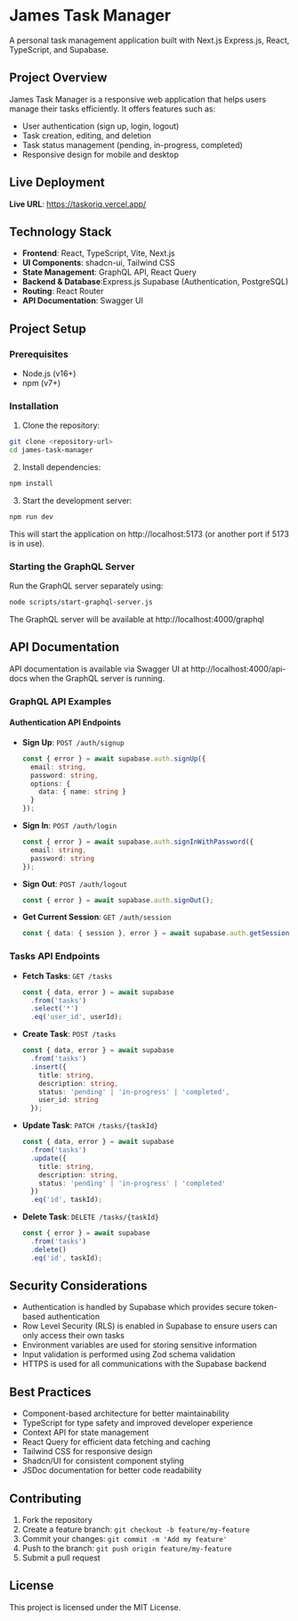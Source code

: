 
# James Task Manager

A personal task management application built with Next.js Express.js, React, TypeScript, and Supabase.

## Project Overview

James Task Manager is a responsive web application that helps users manage their tasks efficiently. It offers features such as:

- User authentication (sign up, login, logout)
- Task creation, editing, and deletion
- Task status management (pending, in-progress, completed)
- Responsive design for mobile and desktop

## Live Deployment

**Live URL**: https://taskoriq.vercel.app/

## Technology Stack

- **Frontend**: React, TypeScript, Vite, Next.js
- **UI Components**: shadcn-ui, Tailwind CSS
- **State Management**: GraphQL API, React Query
- **Backend & Database**:Express.js Supabase (Authentication, PostgreSQL)
- **Routing**: React Router
- **API Documentation**: Swagger UI

## Project Setup

### Prerequisites

- Node.js (v16+)
- npm (v7+)

### Installation

1. Clone the repository:
```sh
git clone <repository-url>
cd james-task-manager
```

2. Install dependencies:
```sh
npm install
```

3. Start the development server:
```sh
npm run dev
```

This will start the application on http://localhost:5173 (or another port if 5173 is in use).

### Starting the GraphQL Server

Run the GraphQL server separately using:

```sh
node scripts/start-graphql-server.js
```

The GraphQL server will be available at http://localhost:4000/graphql

## API Documentation

API documentation is available via Swagger UI at http://localhost:4000/api-docs when the GraphQL server is running.

### GraphQL API Examples

#### Authentication API Endpoints

- **Sign Up**: `POST /auth/signup`
  ```typescript
  const { error } = await supabase.auth.signUp({
    email: string,
    password: string,
    options: {
      data: { name: string }
    }
  });
  ```

- **Sign In**: `POST /auth/login`
  ```typescript
  const { error } = await supabase.auth.signInWithPassword({
    email: string,
    password: string
  });
  ```

- **Sign Out**: `POST /auth/logout`
  ```typescript
  const { error } = await supabase.auth.signOut();
  ```

- **Get Current Session**: `GET /auth/session`
  ```typescript
  const { data: { session }, error } = await supabase.auth.getSession();
  ```

### Tasks API Endpoints

- **Fetch Tasks**: `GET /tasks`
  ```typescript
  const { data, error } = await supabase
    .from('tasks')
    .select('*')
    .eq('user_id', userId);
  ```

- **Create Task**: `POST /tasks`
  ```typescript
  const { data, error } = await supabase
    .from('tasks')
    .insert({
      title: string,
      description: string,
      status: 'pending' | 'in-progress' | 'completed',
      user_id: string
    });
  ```

- **Update Task**: `PATCH /tasks/{taskId}`
  ```typescript
  const { data, error } = await supabase
    .from('tasks')
    .update({
      title: string,
      description: string,
      status: 'pending' | 'in-progress' | 'completed'
    })
    .eq('id', taskId);
  ```

- **Delete Task**: `DELETE /tasks/{taskId}`
  ```typescript
  const { error } = await supabase
    .from('tasks')
    .delete()
    .eq('id', taskId);
  ```

## Security Considerations

- Authentication is handled by Supabase which provides secure token-based authentication
- Row Level Security (RLS) is enabled in Supabase to ensure users can only access their own tasks
- Environment variables are used for storing sensitive information
- Input validation is performed using Zod schema validation
- HTTPS is used for all communications with the Supabase backend

## Best Practices

- Component-based architecture for better maintainability
- TypeScript for type safety and improved developer experience
- Context API for state management
- React Query for efficient data fetching and caching
- Tailwind CSS for responsive design
- Shadcn/UI for consistent component styling
- JSDoc documentation for better code readability

## Contributing

1. Fork the repository
2. Create a feature branch: `git checkout -b feature/my-feature`
3. Commit your changes: `git commit -m 'Add my feature'`
4. Push to the branch: `git push origin feature/my-feature`
5. Submit a pull request

## License

This project is licensed under the MIT License.

